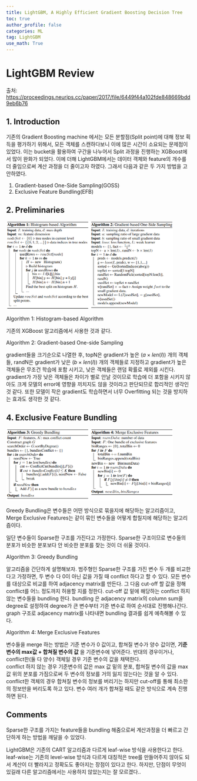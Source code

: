 ```yaml
---
title: LightGBM, A Highly Efficient Gradient Boosting Decision Tree
toc: true
author_profile: false
categories: ML
tag: LightGBM
use_math: True
---
```


# LightGBM Review

출처: https://proceedings.neurips.cc/paper/2017/file/6449f44a102fde848669bdd9eb6b76

## 1. Introduction

기존의 Gradient Boosting machine 에서는 모든 분할점(Split point)에 대해 정보 획득을 평가하기 위해서, 모든 객체를 스캔하다보니 이에 많은 시간이 소요되는 문제점이 있었다. 이는 bucket을 활용하여 구간을 나누어서 Split 과정을 진행하는 XGBoost에서 많이 완화가 되었다. 이에 더해 LightGBM에서는 데이터 객체와 feature의 개수를 더 줄임으로써 계산 과정을 더 줄이고자 하였다. 그래서 다음과 같은 두 가지 방법을 고안하였다.

1. Gradient-based One-Side Sampling(GOSS)
2. Exclusive Feature Bundling(EFB)  

## 2. Preliminaries

<img src="/assets/images/lightgbm1.PNG" width="90%" height="90%" title="수식 전개" alt="1"/>

Algorithm 1: Histogram-based Algorithm

기존의 XGBoost 알고리즘에서 사용한 것과 같다.

Algorithm 2: Gradient-based One-side Sampling

gradient들을 크기순으로 나열한 후, topN은 gradient가 높은 $(a\times len(I))$ 개의 객체들, randN은 gradient가 낮은 $(b\times len(I))$ 개의 객체들로 지정하고 gradient가 높은 객체들은 무조건 학습에 포함 시키고, 낮은 객체들은 랜덤 확률로 제외를 시킨다. gradient가 가장 낮은 객체들은 차이가 별로 안날 것이므로 학습에 더 포함을 시키지 않아도 크게 모델의 error에 영향을 끼치지도 않을 것이라고 판단되므로 합리적인 생각인 것 같다. 또한 모델이 작은 gradient도 학습하면서 너무 Overfitting 되는 것을 방지하는 효과도 생각한 것 같다.  

## 4. Exclusive Feature Bundling

<img src="/assets/images/lightgbm2.PNG" width="90%" height="90%" title="수식 전개" alt="2"/>

Greedy Bundling은 변수들은 어떤 방식으로 묶을지에 해당하는 알고리즘이고, Merge Exclusive Features는 같이 묶인 변수들을 어떻게 합칠지에 해당하는 알고리즘이다.

일단 변수들이 Sparse한 구조를 가진다고 가정한다. Sparse한 구조이므로 변수들의 분포가 비슷한 분포보다 안 비슷한 분포를 찾는 것이 더 쉬울 것이다.

Algorithm 3: Greedy Bundling  

알고리즘을 간단하게 설명해보자. 범주형인 Sparse한 구조를 가진 변수 두 개를 비교한다고 가정하면, 두 변수 다 0이 아닌 값을 가질 때 conflict 하다고 할 수 있다. 모든 변수를 대상으로 비교를 하여 adjacency matrix를 만든다. 그 다음 cut-off 할 값을 정해 conflict를 어느 정도까지 허용할 지를 정한다. cut-off 값 밑에 해당하는 conflict 하지 않는 변수들을 bundling 한다. 
bundling 은 adjacency matrix의 column sum을 degree로 설정하여 degree가 큰 변수부터 기준 변수로 하여 순서대로 진행해나간다. graph 구조로 adjacency matrix를 나타내면 bundling 결과를 쉽게 예측해볼 수 있다. 

Algorithm 4: Merge Exclusive Features

변수들을 merge 하는 방법은 기준 변수가 0 값이고, 합쳐질 변수가 양수 값이면, **기준 변수의 max값 + 합쳐질 변수의 값** 을 기준변수에 넣어준다. 반대의 경우이거나, conflict한(둘 다 양수) 객체일 경우 기준 변수의 값을 채택한다.  
conflict 하지 않는 경우 기준변수의 값은 max 값 밑의 분포, 합쳐질 변수의 값을 max 값 위의 분포를 가짐으로써 두 변수의 정보를 거의 잃지 않는다는 것을 알 수 있다. conflict한 객체의 경우 합쳐질 변수의 정보를 버리기는 하지만 cut-off를 통해 최소한의 정보만을 버리도록 하고 있다. 변수 여러 개가 합쳐질 때도 같은 방식으로 계속 진행하면 된다.

## Comments

Sparse한 구조를 가지는 feature들을 bundling 해줌으로써 계산과정을 더 빠르고 간단하게 하는 방법을 깨달을 수 있었다.

LightGBM은 기존의 CART 알고리즘과 다르게 leaf-wise 방식을 사용한다고 한다. leaf-wise는 기존의 level-wise 방식과 다르게 대칭적은 tree를 만들어주지 않아도 되서 계산이 더 빨라지고 정확도도 좋아지는 장점이 있다고 한다. 하지만, 단점이 무엇이 있길래 다른 알고리즘에서는 사용하지 않았는지는 잘 모르겠다..
